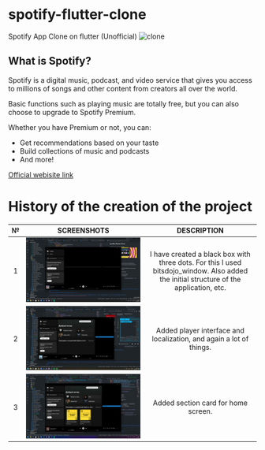 # spotify-flutter-clone
Spotify App Clone on flutter (Unofficial)
![clone](https://storage.googleapis.com/pr-newsroom-wp/1/2021/03/Client-X-static-banner-single-desktop.png)

## What is Spotify?
Spotify is a digital music, podcast, and video service that gives you access to millions of songs and other content from creators all over the world.

Basic functions such as playing music are totally free, but you can also choose to upgrade to Spotify Premium.

Whether you have Premium or not, you can:

- Get recommendations based on your taste
- Build collections of music and podcasts
- And more!

[Official webisite link](https://www.spotify.com/free/)

# History of the creation of the project
|№ |   SCREENSHOTS     |   DESCRIPTION |
|:-:|:-----------------:|:-------------:|
|1|![screenshot_0](./screenshots/0.png)|  I have created a black box with three dots. For this I used bitsdojo_window. Also added the initial structure of the application, etc. |
|2|![screenshot_1](./screenshots/1.png)| Added player interface and localization, and again a lot of things. |
|3|![screenshot_2](./screenshots/2.png)| Added section card for home screen. |